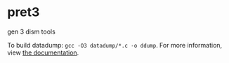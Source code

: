 # pret3
gen 3 dism tools

To build datadump: `gcc -O3 datadump/*.c -o ddump`. For more information, view [the documentation](datadump/docs.md).
